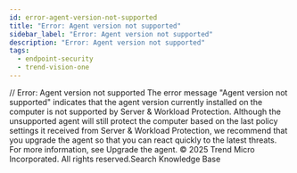 ```yaml
---
id: error-agent-version-not-supported
title: "Error: Agent version not supported"
sidebar_label: "Error: Agent version not supported"
description: "Error: Agent version not supported"
tags:
  - endpoint-security
  - trend-vision-one
---
```


/*<![CDATA[*/ $('#title').html($('meta[name=map-description]').attr('content')); /*]]>*/ Error: Agent version not supported The error message "Agent version not supported" indicates that the agent version currently installed on the computer is not supported by Server & Workload Protection. Although the unsupported agent will still protect the computer based on the last policy settings it received from Server & Workload Protection, we recommend that you upgrade the agent so that you can react quickly to the latest threats. For more information, see Upgrade the agent. © 2025 Trend Micro Incorporated. All rights reserved.Search Knowledge Base